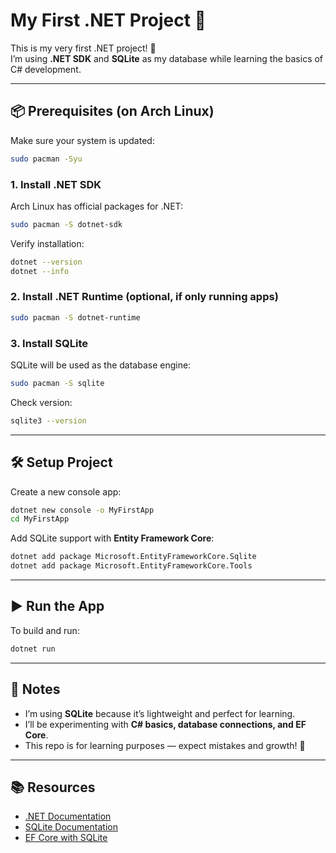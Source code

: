 # My First .NET Project 🚀

This is my very first .NET project! 🎉  
I’m using **.NET SDK** and **SQLite** as my database while learning the basics of C# development.

---

## 📦 Prerequisites (on Arch Linux)

Make sure your system is updated:

```bash
sudo pacman -Syu
```

### 1. Install .NET SDK
Arch Linux has official packages for .NET:

```bash
sudo pacman -S dotnet-sdk
```

Verify installation:

```bash
dotnet --version
dotnet --info
```

### 2. Install .NET Runtime (optional, if only running apps)
```bash
sudo pacman -S dotnet-runtime
```

### 3. Install SQLite
SQLite will be used as the database engine:

```bash
sudo pacman -S sqlite
```

Check version:

```bash
sqlite3 --version
```

---

## 🛠️ Setup Project

Create a new console app:

```bash
dotnet new console -o MyFirstApp
cd MyFirstApp
```

Add SQLite support with **Entity Framework Core**:

```bash
dotnet add package Microsoft.EntityFrameworkCore.Sqlite
dotnet add package Microsoft.EntityFrameworkCore.Tools
```

---

## ▶️ Run the App

To build and run:

```bash
dotnet run
```

---

## 📝 Notes

- I’m using **SQLite** because it’s lightweight and perfect for learning.
- I’ll be experimenting with **C# basics, database connections, and EF Core**.
- This repo is for learning purposes — expect mistakes and growth! 🚀

---

## 📚 Resources

- [.NET Documentation](https://learn.microsoft.com/dotnet/)
- [SQLite Documentation](https://www.sqlite.org/docs.html)
- [EF Core with SQLite](https://learn.microsoft.com/ef/core/providers/sqlite/)
